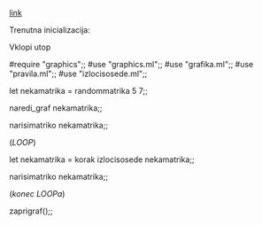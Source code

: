 [link](https://github.com/ld7426/projekt)

Trenutna inicializacija:

Vklopi utop

#require "graphics";;
#use "graphics.ml";;
#use "grafika.ml";;
#use "pravila.ml";;
#use "izlocisosede.ml";;

let nekamatrika = randommatrika 5 7;;

naredi_graf nekamatrika;;

narisimatriko nekamatrika;;

(*LOOP*)

let nekamatrika = korak izlocisosede nekamatrika;;

narisimatriko nekamatrika;;

(*konec LOOPa*)

zaprigraf();;

